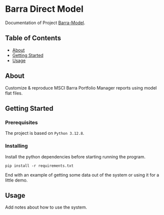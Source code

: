 # Barra Direct Model

Documentation of Project [Barra-Model](https://github.com/matthegaam/Barra-Model).

## Table of Contents
+ [About](#about)
+ [Getting Started](#getting_started)
+ [Usage](#usage)

## About <a name = "about"></a>
Customize & reproduce MSCI Barra Portfolio Manager reports using model flat files. 

## Getting Started <a name = "getting_started"></a>

### Prerequisites

The project is based on `Python 3.12.8`.

### Installing

Install the python dependencies before starting running the program. 

```
pip install -r requirements.txt
```

End with an example of getting some data out of the system or using it for a little demo.

## Usage <a name = "usage"></a>

Add notes about how to use the system.
